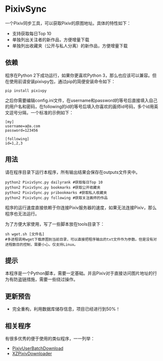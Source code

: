 # PixivSync
一个Pixiv同步工具，可以获取Pixiv的原图地址。具体的特性如下：
- 支持获取每日Top 10
- 单独列出关注者的新作品，方便增量下载
- 单独列出收藏夹（公开与私人分离）的新作品，方便增量下载

## 依赖
程序在Python 2下成功运行，如果你更喜欢Python 3，那么也应该可以兼容。但在使用前请安装pixivpy包，通过pip的简便安装命令如下：
```
pip install pixivpy
```
之后你需要编辑config.ini文件，在username和password的等号后直接填入自己的用户名和密码，在following的id的等号后填入你喜欢的画师id号码，多个id用英文逗号分隔，一个标准的示例如下：
```
[my]
username=a@a.com
password=123456

[following]
id=1,2,3
```

## 用法
请在程序目录下运行本程序，所有输出结果会保存在outputs文件夹中。
```
python2 PixivSync.py dailyrank #获取每日Top 10
python2 PixivSync.py bookmarks #获取公开收藏夹
python2 PixivSync.py pribookmarks #获取私人收藏夹
python2 PixivSync.py following #获取关注画师的作品
```
程序的运行速度直接依赖于你连接Pixiv服务器的速度，如果无法连接Pixiv，那么程序也无法运行。

为了方便大家使用，写了一些脚本放在tools目录下：
```
sh wget.sh [文件名]
#多进程调用wget下载原图到当前目录，可以直接把程序输出的txt文件作为参数。但是没有对进程数目的控制，需要小心。仅支持Linux。
```

## 提示
本程序是一个Python脚本，需要一定基础。并且Pixiv对于直接访问图片地址的行为有防盗链措施，需要一些绕过操作。

## 更新预告
- 完全重构，利用数据库储存信息，项目已经进行到50%！

## 相关程序
有很多优秀的便于使用的类似程序，一一列举：
- [PixivUserBatchDownload](https://github.com/Mapaler/PixivUserBatchDownload)
- [XZPixivDownloader](https://github.com/xuejianxianzun/XZPixivDownloader)
